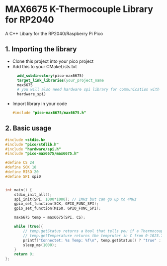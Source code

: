 # MAX6675 K-Thermocouple Library for RP2040
A C++ Libary for the RP2040/Raspberry Pi Pico
## 1. Importing the library
* Clone this project into your pico project
* Add this to your CMakeLists.txt
  ```cmake
    add_subdirectory(pico-max6675)
    target_link_libraries(your_project_name
    max6675
    # you will also need hardware spi library for communication with the ic
    hardware_spi)
  ```
* Import library in your code
  ```c++
  #include "pico-max6675/max6675.h"
  ```
## 2. Basic usage
```c++
#include <stdio.h>
#include "pico/stdlib.h"
#include "hardware/spi.h"
#include "pico-max6675/max6675.h"

#define CS 24
#define SCK 18
#define MISO 20
#define SPI spi0


int main() {
    stdio_init_all();
    spi_init(SPI, 1000*1000); // 1MHz but can go up to 4MHz
    gpio_set_function(SCK, GPIO_FUNC_SPI);
    gpio_set_function(MISO, GPIO_FUNC_SPI); 

    max6675 temp = max6675(SPI, CS);

    while (true){
        // temp.getStatus returns a bool that tells you if a Thermocouple is connected
        // temp.getTemperature returns the tempruter in C from 0-1023.75
        printf("Connectet: %s Temp: %f\n", temp.getStatus() ? "true" : "false", temp.getTemperature());
        sleep_ms(1000);
    }
    return 0;
};
```
